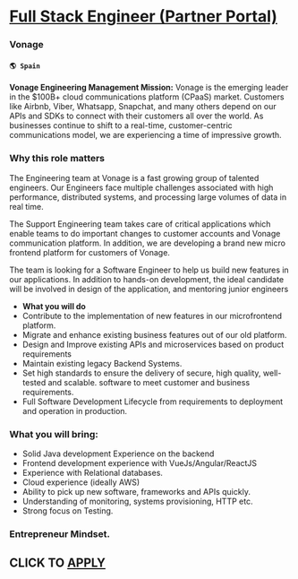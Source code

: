 # [Full Stack Engineer (Partner Portal)](https://www.remotewlb.com/apply/full-stack-engineer-partner-portal-59894)  
### Vonage  
#### `🌎 Spain`  

**Vonage Engineering Management Mission:** Vonage is the emerging leader in the $100B+ cloud communications platform (CPaaS) market. Customers like Airbnb, Viber, Whatsapp, Snapchat, and many others depend on our APIs and SDKs to connect with their customers all over the world. As businesses continue to shift to a real-time, customer-centric communications model, we are experiencing a time of impressive growth.

### Why this role matters

The Engineering team at Vonage is a fast growing group of talented engineers. Our Engineers face multiple challenges associated with high performance, distributed systems, and processing large volumes of data in real time.

The Support Engineering team takes care of critical applications which enable teams to do important changes to customer accounts and Vonage communication platform. In addition, we are developing a brand new micro frontend platform for customers of Vonage.

The team is looking for a Software Engineer to help us build new features in our applications. In addition to hands-on development, the ideal candidate will be involved in design of the application, and mentoring junior engineers

  * **What you will do**
  * Contribute to the implementation of new features in our microfrontend platform.
  * Migrate and enhance existing business features out of our old platform.
  * Design and Improve existing APIs and microservices based on product requirements
  * Maintain existing legacy Backend Systems.
  * Set high standards to ensure the delivery of secure, high quality, well-tested and scalable. software to meet customer and business requirements.
  * Full Software Development Lifecycle from requirements to deployment and operation in production.

### What you will bring:

  * Solid Java development Experience on the backend
  * Frontend development experience with VueJs/Angular/ReactJS
  * Experience with Relational databases.
  * Cloud experience (ideally AWS)
  * Ability to pick up new software, frameworks and APIs quickly.
  * Understanding of monitoring, systems provisioning, HTTP etc.
  * Strong focus on Testing.

### Entrepreneur Mindset.

  
## CLICK TO [APPLY](https://www.remotewlb.com/apply/full-stack-engineer-partner-portal-59894)

